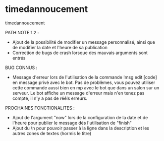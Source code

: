 # timedannoucement
timedannoucement

 PATH NOTE 1.2 :
- Ajout de la possibilité de modifier un message personnalisé, ainsi que de modifier la date et l'heure de sa publication
- Correction de bugs de crash lorsque des mauvais arguments sont entrés

BUG CONNUS :
- Message d'erreur lors de l'utilisation de la commande !msg edit [code] en message privé avec le bot. Pas de problèmes, vous pouvez utiliser cette commande aussi bien en mp avec le bot que dans un salon sur un serveur. Le bot affiche un message d'erreur mais n'en tenez pas compte, il n'y a pas de rééls erreurs.

PROCHAINES FONCTIONALITES :
- Ajout de l'argument "now" lors de la configuration de la date et de l'heure pour publier le message dès l'utilisation de "finish"
- Ajout du \n pour pouvoir passer à la ligne dans la description et les autres zones de textes (hormis le titre) 
